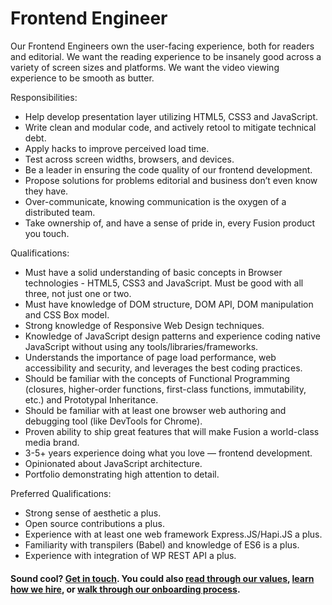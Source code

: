 # Frontend Engineer

Our Frontend Engineers own the user-facing experience, both for readers and editorial. We want the reading experience to be insanely good across a variety of screen sizes and platforms. We want the video viewing experience to be smooth as butter.

Responsibilities:
- Help develop presentation layer utilizing HTML5, CSS3 and JavaScript.
- Write clean and modular code, and actively retool to mitigate technical debt.
- Apply hacks to improve perceived load time.
- Test across screen widths, browsers, and devices.
- Be a leader in ensuring the code quality of our frontend development.
- Propose solutions for problems editorial and business don’t even know they have.
- Over-communicate, knowing communication is the oxygen of a distributed team.
- Take ownership of, and have a sense of pride in, every Fusion product you touch.

Qualifications:
- Must have a solid understanding of basic concepts in Browser technologies - HTML5, CSS3
  and JavaScript. Must be good with all three, not just one or two.
- Must have knowledge of DOM structure, DOM API, DOM manipulation and CSS Box model.
- Strong knowledge of Responsive Web Design techniques.
- Knowledge of JavaScript design patterns and experience coding native JavaScript without
  using any tools/libraries/frameworks.
- Understands the importance of page load performance, web accessibility and security, and leverages the best coding practices.
- Should be familiar with the concepts of Functional Programming (closures, higher-order
  functions, first-class functions, immutability, etc.) and Prototypal Inheritance.
- Should be familiar with at least one browser web authoring and debugging tool (like DevTools
  for Chrome).
- Proven ability to ship great features that will make Fusion a world-class media brand.
- 3-5+ years experience doing what you love — frontend development.
- Opinionated about JavaScript architecture.
- Portfolio demonstrating high attention to detail.

Preferred Qualifications:
- Strong sense of aesthetic a plus.
- Open source contributions a plus.
- Experience with at least one web framework Express.JS/Hapi.JS a plus.
- Familiarity with transpilers (Babel) and knowledge of ES6 is a plus.
- Experience with integration of WP REST API a plus.

#### Sound cool? [Get in touch](mailto:tech-jobs@fusion.net). You could also [read through our values](https://github.com/fusioneng/tech-docs/blob/master/team-culture/values.md), [learn how we hire](https://github.com/fusioneng/tech-docs/blob/master/team-culture/how-we-hire.md), or [walk through our onboarding process](https://github.com/fusioneng/tech-docs/blob/master/team-culture/onboarding.md).
